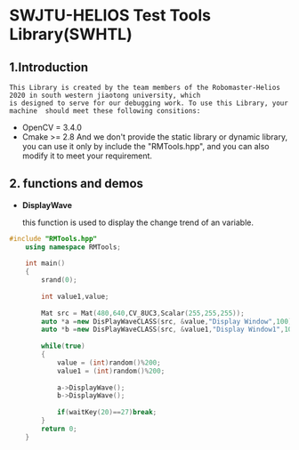 # SWJTU-HELIOS Test Tools Library(SWHTL)

## 1.Introduction
    This Library is created by the team members of the Robomaster-Helios 2020 in south western jiaotong university, which
    is designed to serve for our debugging work. To use this Library, your machine  should meet these following consitions:
-   OpenCV = 3.4.0    
-   Cmake >= 2.8
    And we don't provide the static library or dynamic library, you can use it only by include the "RMTools.hpp", and you
    can also modify it to meet your requirement.
## 2. functions and demos   
-   **DisplayWave**
    
    this function is used to display the change trend of an variable.     
``` c++
#include "RMTools.hpp"
    using namespace RMTools;
    
    int main()
    {
        srand(0);
    
        int value1,value;
    
        Mat src = Mat(480,640,CV_8UC3,Scalar(255,255,255));
        auto *a =new DisPlayWaveCLASS(src, &value,"Display Window",100);
        auto *b =new DisPlayWaveCLASS(src, &value1,"Display Window1",100,Scalar(255,0,0),Scalar(255,255,0));
    
        while(true)
        {
            value = (int)random()%200;
            value1 = (int)random()%200;
    
            a->DisplayWave();
            b->DisplayWave();
    
            if(waitKey(20)==27)break;
        }
        return 0;
    }
```
    